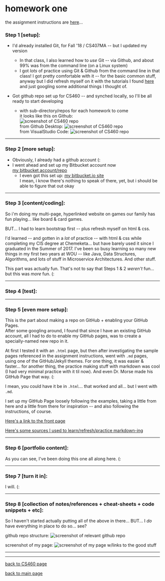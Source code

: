# homework one
the assignment instructions are <a href="http://www.wou.edu/~morses/classes/cs46x/assignments/HW1.html" target="_blank">here</a>...   

### Step 1 [setup]: 
* I'd already installed Git, for Fall '18 / CS407MA  -- but I updated my version   
   * In that class, I also learned how to *use* Git -- via Github, and about 99% was from the command line (on a Linux system)   
   * I got *lots* of practice using Git & Github from the command line in that class!  I got pretty comfortable with it -- for the basic common stuff, anyway but I did refresh myself on it with the tutorials I found [here](http://www.wou.edu/~morses/classes/cs46x/resources/resources.html "excellent CS460 resources") and just googling some additional things I thought of.

* Got github repo set up for CS460 -- and synched locally, so I'll be all ready to start developing
    * with sub-directory/repos for each homework to come   
       it looks like this on Github:   
       ![screenshot of CS460 repo](https://stormy9.github.io/CS460/hwk_01/CS460-Hwk_01-Step_01.PNG)   
       from Github Desktop:
       ![screenshot of CS460 repo](https://stormy9.github.io/CS460/hwk_01/CS460-Hwk_01-Step_01_b.PNG)   
       from VisualStudio Code:
       ![screenshot of CS460 repo](https://stormy9.github.io/CS460/hwk_01/CS460-Hwk_01-Step_01_c.PNG)   

---

### Step 2 [more setup]:
* Obviously, I already had a github account (:
* I went ahead and set up my Bitbucket account now   
   [my bitbucket account/repo](https://bitbucket.org/Stormy9/ "my bitbucket account")   
   * I even got this set up:
      [my bitbucket.io site](https://stormy9.bitbucket.io/ "my bitbucket.io site")   
      I mean, i know there's nothing to speak of there, yet, but i should be able to figure that out okay

---

### Step 3 [content/coding]:
So i'm doing my multi-page, hyperlinked website on games our family has fun playing... like board & card games.   

BUT... I had to learn bootstrap first -- plus refresh myself on html & css.   

I'd learned -- and gotten in a *lot* of practice -- with html & css while completing my CIS degree at Chemeketa... but have barely used it since I graduated in the Summer of 2017.  I've been so busy learning so many new things in my first two years at WOU -- like Java, Data Structures, Algorithms, and lots of stuff in Microservice Architectures.  And other stuff.   

This part was actually fun.  That's not to say that Steps 1 & 2 *weren't* fun... but this was *more* fun.  (:

---

### Step 4 [test]:


---

### Step 5 [even more setup]:
This is the part about making a repo on GitHub + enabling your GitHub Pages.   
After some googling around, I found that since I have an existing GitHub account, all I had to do to enable my GitHub pages, was to create a specially-named new repo in it.   

At first I tested it with an `.html` page, but then after investigating the sample pages referenced in the assignment instructions, went with `.md` pages, using one of the GitHub/Jekyll themes.  For one thing, it was easier & faster... for another thing, the practice making stuff with markdown was cool (I had very minimal practice with it til now).  And even Dr. Morse made his GitHub Page that way.  (:   

I mean, you could have it be in `.html`... that worked and all... but I went with `.md`.

I set up my GitHub Page loosely following the examples, taking a little from here and a little from there for inspiration -- and also following the instructions, of course.  

[Here's a link to the front page](https://stormy9.github.io/ "my github pages front page")   

[Here's some sources I used to learn/refresh/practice markdown-ing](https://stormy9.github.io/markdown/ "my markdown notes page")   

---

### Step 6 [portfolio content]:
As you can see, I've been doing this one all along here.  (:   

---

### Step 7 [turn it in]:
I will.  (:   

---

### Step 8 [collection of notes/references + cheat-sheets + code snippets + etc]:
So I haven't started actually putting all of the above in there... BUT... I *do* have everything in place to do so... see?

github repo structure:
![screenshot of relevant github repo](https://stormy9.github.io/CS460/hwk_01/CS460-Hwk_01-Step_08.PNG)   

screenshot of my page:
![screenshot of my page w/links to the good stuff](https://stormy9.github.io/CS460/hwk_01/CS460-Hwk_01-Step_08_b.PNG)   


---

---
[back to CS460 page](https://Stormy9.github.io/CS460/ "CS460 main page")   

[back to main page](https://Stormy9.github.io/ "main page")  
